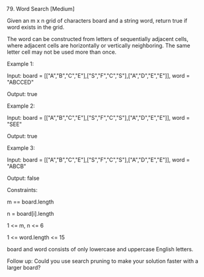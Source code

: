 79. Word Search
[Medium]

Given an m x n grid of characters board and a string word, return true if word exists in the grid.

The word can be constructed from letters of sequentially adjacent cells, where adjacent cells are horizontally or vertically neighboring. The same letter cell may not be used more than once.

Example 1:

Input: board = [["A","B","C","E"],["S","F","C","S"],["A","D","E","E"]], word = "ABCCED"

Output: true

Example 2:

Input: board = [["A","B","C","E"],["S","F","C","S"],["A","D","E","E"]], word = "SEE"

Output: true

Example 3:

Input: board = [["A","B","C","E"],["S","F","C","S"],["A","D","E","E"]], word = "ABCB"

Output: false
 

Constraints:

m == board.length

n = board[i].length

1 <= m, n <= 6

1 <= word.length <= 15

board and word consists of only lowercase and uppercase English letters.
 

Follow up: Could you use search pruning to make your solution faster with a larger board?
